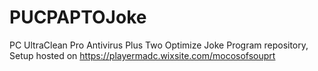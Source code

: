 # PUCPAPTOJoke
PC UltraClean Pro Antivirus Plus Two Optimize Joke Program repository, Setup hosted on https://playermadc.wixsite.com/mocosofsouprt
